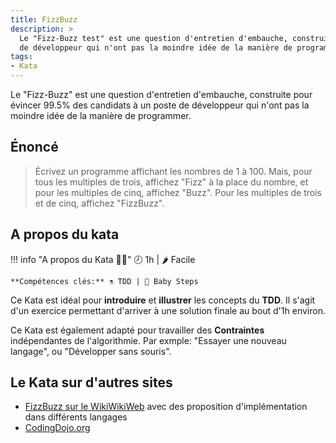 ```yaml
---
title: FizzBuzz
description: >
  Le "Fizz-Buzz test" est une question d'entretien d'embauche, construite pour évincer 99.5% des candidats à un poste 
  de développeur qui n'ont pas la moindre idée de la manière de programmer.
tags:
- Kata
---
```

Le "Fizz-Buzz" est une question d'entretien d'embauche, construite pour évincer 99.5% des candidats à un poste 
de développeur qui n'ont pas la moindre idée de la manière de programmer.

## Énoncé

> Écrivez un programme affichant les nombres de 1 à 100.
> Mais, pour tous les multiples de trois, affichez "Fizz" à la place du nombre,
> et pour les multiples de cinq, affichez "Buzz".
> Pour les multiples de trois et de cinq, affichez "FizzBuzz".

## A propos du kata

!!! info "A propos du Kata 🐱‍👤"
    🕗 1h | 🌶️ Facile 
   
    **Compétences clés:** ⚗️ TDD | 👶 Baby Steps 

Ce Kata est idéal pour **introduire** et **illustrer** les concepts du **TDD**.
Il s'agit d'un exercice permettant d'arriver à une solution finale au bout d'1h environ.
 
Ce Kata est également adapté pour travailler des **Contraintes** indépendantes de l'algorithmie. 
Par exmple:  "Essayer une nouveau langage", ou "Développer sans souris".

## Le Kata sur d'autres sites

- [FizzBuzz sur le WikiWikiWeb][WikiWikiWeb]
  avec des proposition d'implémentation dans différents langages
- [CodingDojo.org]

[WikiWikiWeb]: https://wiki.c2.com/?FizzBuzzTest
[CodingDojo.org]: https://codingdojo.org/kata/FizzBuzz/